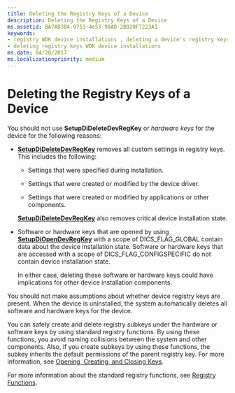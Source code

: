```yaml
---
title: Deleting the Registry Keys of a Device
description: Deleting the Registry Keys of a Device
ms.assetid: BA7AB3B4-9751-4e53-98AD-2B920F7223A1
keywords:
- registry WDK device installations , deleting a device's registry keys
- deleting registry keys WDK device installations
ms.date: 04/20/2017
ms.localizationpriority: medium
---
```


# Deleting the Registry Keys of a Device


You should not use **SetupDiDeleteDevRegKey** or *hardware keys* for the device for the following reasons:

-   [**SetupDiDeleteDevRegKey**](https://docs.microsoft.com/windows/desktop/api/setupapi/nf-setupapi-setupdideletedevregkey) removes all custom settings in registry keys. This includes the following:

    -   Settings that were specified during installation.

    -   Settings that were created or modified by the device driver.

    -   Settings that were created or modified by applications or other components.

    [**SetupDiDeleteDevRegKey**](https://docs.microsoft.com/windows/desktop/api/setupapi/nf-setupapi-setupdideletedevregkey) also removes critical device installation state.

-   Software or hardware keys that are opened by using [**SetupDiOpenDevRegKey**](https://docs.microsoft.com/windows/desktop/api/setupapi/nf-setupapi-setupdiopendevregkey) with a scope of DICS_FLAG_GLOBAL contain data about the device installation state. Software or hardware keys that are accessed with a scope of DICS_FLAG_CONFIGSPECIFIC do not contain device installation state.

    In either case, deleting these software or hardware keys could have implications for other device installation components.

You should not make assumptions about whether device registry keys are present. When the device is uninstalled, the system automatically deletes all software and hardware keys for the device.

You can safely create and delete registry subkeys under the hardware or software keys by using standard registry functions. By using these functions, you avoid naming collisions between the system and other components. Also, if you create subkeys by using these functions, the subkey inherits the default permissions of the parent registry key. For more information, see [Opening, Creating, and Closing Keys](https://go.microsoft.com/fwlink/p/?linkid=194541).

For more information about the standard registry functions, see [Registry Functions](https://go.microsoft.com/fwlink/p/?linkid=194529).

 

 





